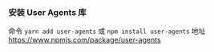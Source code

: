 ### 安装 User Agents 库
命令 `yarn add user-agents` 或 `npm install user-agents`
地址 https://www.npmjs.com/package/user-agents


